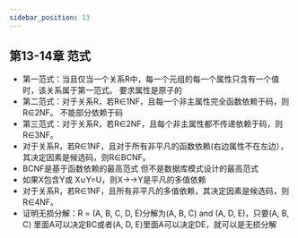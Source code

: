 ```yaml
---
sidebar_position: 13
---
```


## 第13-14章 范式

- 第一范式：当且仅当一个关系R中，每一个元组的每一个属性只含有一个值时，该关系属于第一范式。 要求属性是原子的 
- 第二范式：对于关系R，若R∈1NF，且每一个非主属性完全函数依赖于码，则R∈2NF。 不能部分依赖于码 
- 第三范式：对于关系R，若R∈2NF，且每个非主属性都不传递依赖于码，则R∈3NF。 
- 对于关系R，若R∈1NF，且对于所有非平凡的函数依赖(右边属性不在左边），其决定因素是候选码，则R∈BCNF。 
- BCNF是基于函数依赖的最高范式 但不是数据库模式设计的最高范式 
- 如果X包含Y或 X∪Y=U，则X→→Y是平凡的多值依赖 
- 对于关系R，若R∈1NF，且所有非平凡的多值依赖，其决定因素是候选码，则R∈4NF。 
- 证明无损分解：R = (A, B, C, D, E)分解为(A, B, C) and (A, D, E)，只要(A, B, C) 里面A可以决定BC或者(A, D, E)里面A可以决定DE，就可以是无损分解